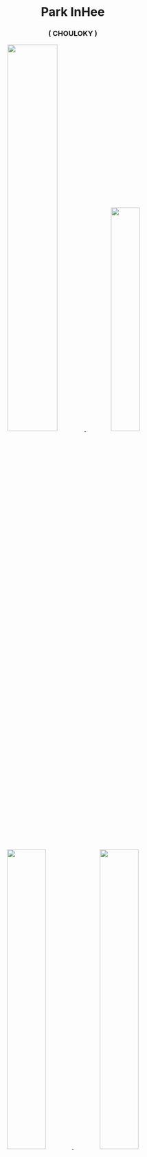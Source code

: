 <div align="center">
  
  <br><br>
  # Park InHee
  ### ( CHOULOKY )
  
  
  <a href="https://github.com/anuraghazra/github-readme-stats">
    <img src="https://github-readme-stats.vercel.app/api?username=CHOULOKY&show_icons=true&theme=merko&count_private=true" width=48% />
    <img src="https://github-readme-stats.vercel.app/api/top-langs/?username=CHOULOKY&layout=compact&theme=merko&count_private=true" width=36.5% />
  </a>
  <!--<a href="https://github.com/ashutosh00710/github-readme-activity-graph">
    <img src="https://github-readme-activity-graph.vercel.app/graph?username=CHOULOKY&theme=merko&count_private=true" width=84.5%/>
  </a>-->
  <a href="https://solved.ac/profile/chouloky">
    <img src="http://mazassumnida.wtf/api/v2/generate_badge?boj=CHOULOKY&theme=warm" width=42.25% />
  </a>
  <a href="https://solved.ac/profile/ppagnin">
    <img src="http://mazassumnida.wtf/api/v2/generate_badge?boj=PPAGNIN&theme=warm" width=42.25% />
  </a>

</div>

<br><br><br>

<!--
[![Hits](https://hits.seeyoufarm.com/api/count/incr/badge.svg?url=https%3A%2F%2Fgithub.com%2Fdevpla&count_bg=%23918FE0&title_bg=%23545454&icon=github.svg&icon_color=%23E7E7E7&title=Views&edge_flat=false)](https://hits.seeyoufarm.com)</div>
-->
